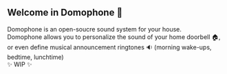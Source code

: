 ## Welcome in Domophone 👋

Domophone is an open-soucre sound system for your house.  
Domophone allows you to personalize the sound of your home doorbell 🏠, or even define musical announcement ringtones 🔉 (morning wake-ups, bedtime, lunchtime)  
✨ WIP ✨
